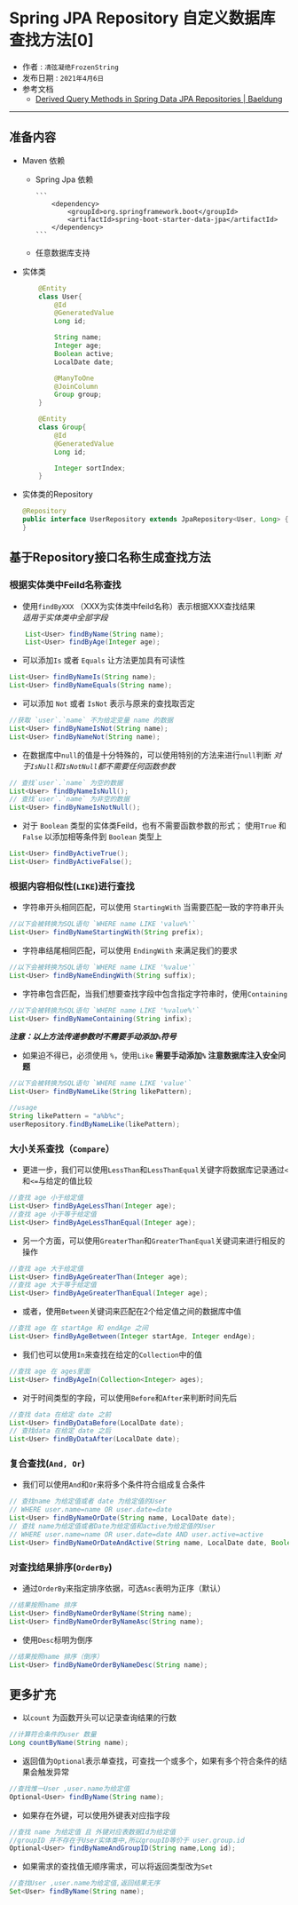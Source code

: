 # Spring JPA Repository 自定义数据库查找方法[0]

* 作者 : `凊弦凝绝FrozenString`
* 发布日期 : `2021年4月6日`
* 参考文档
  * [Derived Query Methods in Spring Data JPA Repositories | Baeldung](https://www.baeldung.com/spring-data-derived-queries)

---

## 准备内容

* Maven 依赖
  * Spring Jpa 依赖

        ```
            <dependency>
                <groupId>org.springframework.boot</groupId>
                <artifactId>spring-boot-starter-data-jpa</artifactId>
            </dependency>
        ```
  * 任意数据库支持
* 实体类

    ```java
        @Entity
        class User{
            @Id
            @GeneratedValue
            Long id;

            String name;
            Integer age;
            Boolean active;
            LocalDate date;

            @ManyToOne
            @JoinColumn
            Group group;
        }

        @Entity
        class Group{
            @Id
            @GeneratedValue
            Long id;

            Integer sortIndex;
        }
    ```

* 实体类的Repository

    ```java
    @Repository
    public interface UserRepository extends JpaRepository<User, Long> {
    }
    ```

## 基于Repository接口名称生成查找方法

### 根据实体类中Feild名称查找

* 使用`findByXXX` （XXX为实体类中feild名称）表示根据XXX查找结果<br>*适用于实体类中全部字段*

```java
    List<User> findByName(String name);
    List<User> findByAge(Integer age);
```

* 可以添加`Is` 或者 `Equals` 让方法更加具有可读性

```java
List<User> findByNameIs(String name);
List<User> findByNameEquals(String name);
```

* 可以添加 `Not` 或者 `IsNot` 表示与原来的查找取否定

```java
//获取 `user`.`name` 不为给定变量 name 的数据
List<User> findByNameIsNot(String name);
List<User> findByNameNot(String name);
```

* 在数据库中`null`的值是十分特殊的，可以使用特别的方法来进行`null`判断
*对于`IsNull`和`IsNotNull`都不需要任何函数参数*

```java
// 查找`user`.`name` 为空的数据
List<User> findByNameIsNull();
// 查找`user`.`name` 为非空的数据
List<User> findByNameIsNotNull();
```

* 对于 `Boolean` 类型的实体类Feild，也有不需要函数参数的形式；
使用`True` 和 `False` 以添加相等条件到 `Boolean` 类型上

```java
List<User> findByActiveTrue();
List<User> findByActiveFalse();
```

### 根据内容相似性(`LIKE`)进行查找

* 字符串开头相同匹配，可以使用 `StartingWith` 当需要匹配一致的字符串开头

```java
//以下会被转换为SQL语句 `WHERE name LIKE 'value%'`
List<User> findByNameStartingWith(String prefix);
```

* 字符串结尾相同匹配，可以使用 `EndingWith` 来满足我们的要求

```java
//以下会被转换为SQL语句 `WHERE name LIKE '%value'`
List<User> findByNameEndingWith(String suffix);
```

* 字符串包含匹配，当我们想要查找字段中包含指定字符串时，使用`Containing`

```java
//以下会被转换为SQL语句 `WHERE name LIKE '%value%'`
List<User> findByNameContaining(String infix);
```

***注意：以上方法传递参数时不需要手动添加`%`符号***

* 如果迫不得已，必须使用 `%`，使用`Like`
**需要手动添加`%`**
**注意数据库注入安全问题**

```java
//以下会被转换为SQL语句 `WHERE name LIKE 'value'`
List<User> findByNameLike(String likePattern);

//usage
String likePattern = "a%b%c";
userRepository.findByNameLike(likePattern);
```

### 大小关系查找（`Compare`）

* 更进一步，我们可以使用`LessThan`和`LessThanEqual`关键字将数据库记录通过`<`和`<=`与给定的值比较

 ```java
//查找 age 小于给定值
List<User> findByAgeLessThan(Integer age);
//查找 age 小于等于给定值
List<User> findByAgeLessThanEqual(Integer age);
```

* 另一个方面，可以使用`GreaterThan`和`GreaterThanEqual`关键词来进行相反的操作

 ```java
//查找 age 大于给定值
List<User> findByAgeGreaterThan(Integer age);
//查找 age 大于等于给定值
List<User> findByAgeGreaterThanEqual(Integer age);
```

* 或者，使用`Between`关键词来匹配在2个给定值之间的数据库中值

 ```java
//查找 age 在 startAge 和 endAge 之间
List<User> findByAgeBetween(Integer startAge, Integer endAge);
```

* 我们也可以使用`In`来查找在给定的`Collection`中的值

 ```java
//查找 age 在 ages里面
List<User> findByAgeIn(Collection<Integer> ages);
```

* 对于时间类型的字段，可以使用`Before`和`After`来判断时间先后

 ```java
//查找 data 在给定 date 之前
List<User> findByDataBefore(LocalDate date);
// 查找data 在给定 date 之后
List<User> findByDataAfter(LocalDate date);
```

### 复合查找(`And, Or`)
* 我们可以使用`And`和`Or`来将多个条件符合组成复合条件
```java
// 查找name 为给定值或者 date 为给定值的User
// WHERE user.name=name OR user.date=date
List<User> findByNameOrDate(String name, LocalDate date);
// 查找 name为给定值或者Date为给定值和active为给定值的User
// WHERE user.name=name OR user.date=date AND user.active=active
List<User> findByNameOrDateAndActive(String name, LocalDate date, Boolean active);
```
### 对查找结果排序(`OrderBy`)

* 通过`OrderBy`来指定排序依据，可选`Asc`表明为正序（默认）
```java
//结果按照name 排序
List<User> findByNameOrderByName(String name);
List<User> findByNameOrderByNameAsc(String name);
```
* 使用`Desc`标明为倒序
```java
//结果按照name 排序（倒序）
List<User> findByNameOrderByNameDesc(String name);
```
## 更多扩充

* 以`count` 为函数开头可以记录查询结果的行数
```java
//计算符合条件的user 数量
Long countByName(String name);
```

* 返回值为`Optional`表示单查找，可查找一个或多个，如果有多个符合条件的结果会触发异常
```java
//查找惟一User ,user.name为给定值
Optional<User> findByName(String name);
```

* 如果存在外键，可以使用外键表对应指字段
```java
//查找 name 为给定值 且 外键对应表数据Id为给定值
//groupID 并不存在于User实体类中,所以groupID等价于 user.group.id
Optional<User> findByNameAndGroupID(String name,Long id);
```

* 如果需求的查找值无顺序需求，可以将返回类型改为`Set`
```java
//查找User ,user.name为给定值,返回结果无序
Set<User> findByName(String name);
```